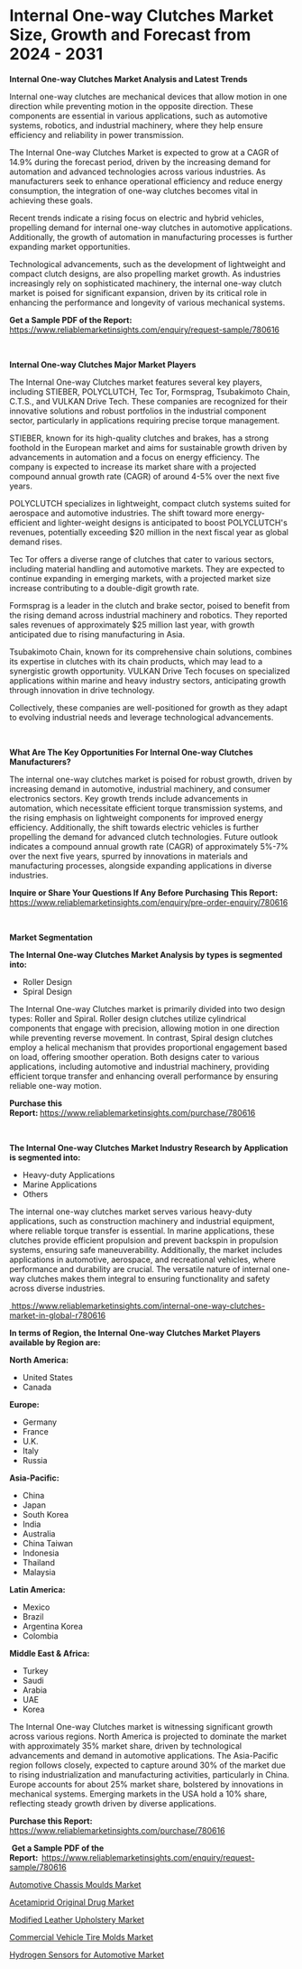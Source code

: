 <p><h1>Internal One-way Clutches Market Size, Growth and Forecast from 2024 - 2031</h1></p><p><strong>Internal One-way Clutches Market Analysis and Latest Trends</strong></p>
<p><p>Internal one-way clutches are mechanical devices that allow motion in one direction while preventing motion in the opposite direction. These components are essential in various applications, such as automotive systems, robotics, and industrial machinery, where they help ensure efficiency and reliability in power transmission. </p><p>The Internal One-way Clutches Market is expected to grow at a CAGR of 14.9% during the forecast period, driven by the increasing demand for automation and advanced technologies across various industries. As manufacturers seek to enhance operational efficiency and reduce energy consumption, the integration of one-way clutches becomes vital in achieving these goals. </p><p>Recent trends indicate a rising focus on electric and hybrid vehicles, propelling demand for internal one-way clutches in automotive applications. Additionally, the growth of automation in manufacturing processes is further expanding market opportunities. </p><p>Technological advancements, such as the development of lightweight and compact clutch designs, are also propelling market growth. As industries increasingly rely on sophisticated machinery, the internal one-way clutch market is poised for significant expansion, driven by its critical role in enhancing the performance and longevity of various mechanical systems.</p></p>
<p><strong>Get a Sample PDF of the Report:&nbsp;</strong> <a href="https://www.reliablemarketinsights.com/enquiry/request-sample/780616?utm_campaign=1626&utm_medium=2&utm_source=Github&utm_content=ia&utm_term=15102024&utm_id=internal-one-way-clutches">https://www.reliablemarketinsights.com/enquiry/request-sample/780616</a></p>
<p>&nbsp;</p>
<p><strong>Internal One-way Clutches Major Market Players</strong></p>
<p><p>The Internal One-way Clutches market features several key players, including STIEBER, POLYCLUTCH, Tec Tor, Formsprag, Tsubakimoto Chain, C.T.S., and VULKAN Drive Tech. These companies are recognized for their innovative solutions and robust portfolios in the industrial component sector, particularly in applications requiring precise torque management.</p><p>STIEBER, known for its high-quality clutches and brakes, has a strong foothold in the European market and aims for sustainable growth driven by advancements in automation and a focus on energy efficiency. The company is expected to increase its market share with a projected compound annual growth rate (CAGR) of around 4-5% over the next five years.</p><p>POLYCLUTCH specializes in lightweight, compact clutch systems suited for aerospace and automotive industries. The shift toward more energy-efficient and lighter-weight designs is anticipated to boost POLYCLUTCH's revenues, potentially exceeding $20 million in the next fiscal year as global demand rises.</p><p>Tec Tor offers a diverse range of clutches that cater to various sectors, including material handling and automotive markets. They are expected to continue expanding in emerging markets, with a projected market size increase contributing to a double-digit growth rate.</p><p>Formsprag is a leader in the clutch and brake sector, poised to benefit from the rising demand across industrial machinery and robotics. They reported sales revenues of approximately $25 million last year, with growth anticipated due to rising manufacturing in Asia.</p><p>Tsubakimoto Chain, known for its comprehensive chain solutions, combines its expertise in clutches with its chain products, which may lead to a synergistic growth opportunity. VULKAN Drive Tech focuses on specialized applications within marine and heavy industry sectors, anticipating growth through innovation in drive technology.</p><p>Collectively, these companies are well-positioned for growth as they adapt to evolving industrial needs and leverage technological advancements.</p></p>
<p>&nbsp;</p>
<p><strong>What Are The Key Opportunities For Internal One-way Clutches Manufacturers?</strong></p>
<p><p>The internal one-way clutches market is poised for robust growth, driven by increasing demand in automotive, industrial machinery, and consumer electronics sectors. Key growth trends include advancements in automation, which necessitate efficient torque transmission systems, and the rising emphasis on lightweight components for improved energy efficiency. Additionally, the shift towards electric vehicles is further propelling the demand for advanced clutch technologies. Future outlook indicates a compound annual growth rate (CAGR) of approximately 5%-7% over the next five years, spurred by innovations in materials and manufacturing processes, alongside expanding applications in diverse industries.</p></p>
<p><strong>Inquire or Share Your Questions If Any Before Purchasing This Report:</strong> <a href="https://www.reliablemarketinsights.com/enquiry/pre-order-enquiry/780616?utm_campaign=1626&utm_medium=2&utm_source=Github&utm_content=ia&utm_term=15102024&utm_id=internal-one-way-clutches">https://www.reliablemarketinsights.com/enquiry/pre-order-enquiry/780616</a></p>
<p>&nbsp;</p>
<p><strong>Market Segmentation</strong></p>
<p><strong>The Internal One-way Clutches Market Analysis by types is segmented into:</strong></p>
<p><ul><li>Roller Design</li><li>Spiral Design</li></ul></p>
<p><p>The Internal One-way Clutches market is primarily divided into two design types: Roller and Spiral. Roller design clutches utilize cylindrical components that engage with precision, allowing motion in one direction while preventing reverse movement. In contrast, Spiral design clutches employ a helical mechanism that provides proportional engagement based on load, offering smoother operation. Both designs cater to various applications, including automotive and industrial machinery, providing efficient torque transfer and enhancing overall performance by ensuring reliable one-way motion.</p></p>
<p><strong>Purchase this Report:&nbsp;</strong><a href="https://www.reliablemarketinsights.com/purchase/780616?utm_campaign=1626&utm_medium=2&utm_source=Github&utm_content=ia&utm_term=15102024&utm_id=internal-one-way-clutches">https://www.reliablemarketinsights.com/purchase/780616</a></p>
<p>&nbsp;</p>
<p><strong>The Internal One-way Clutches Market Industry Research by Application is segmented into:</strong></p>
<p><ul><li>Heavy-duty Applications</li><li>Marine Applications</li><li>Others</li></ul></p>
<p><p>The internal one-way clutches market serves various heavy-duty applications, such as construction machinery and industrial equipment, where reliable torque transfer is essential. In marine applications, these clutches provide efficient propulsion and prevent backspin in propulsion systems, ensuring safe maneuverability. Additionally, the market includes applications in automotive, aerospace, and recreational vehicles, where performance and durability are crucial. The versatile nature of internal one-way clutches makes them integral to ensuring functionality and safety across diverse industries.</p></p>
<p><a href="https://www.reliablemarketinsights.com/internal-one-way-clutches-market-in-global-r780616?utm_campaign=1626&utm_medium=2&utm_source=Github&utm_content=ia&utm_term=15102024&utm_id=internal-one-way-clutches">&nbsp;https://www.reliablemarketinsights.com/internal-one-way-clutches-market-in-global-r780616</a></p>
<p><strong>In terms of Region, the Internal One-way Clutches Market Players available by Region are:</strong></p>
<p>
    <p> <strong> North America: </strong>
        <ul>
            <li>United States</li>
            <li>Canada</li>
        </ul>
        </p> 
    <p> <strong> Europe: </strong>
        <ul>
            <li>Germany</li>
            <li>France</li>
            <li>U.K.</li>
            <li>Italy</li>
            <li>Russia</li>
        </ul>
        </p> 
    <p> <strong> Asia-Pacific: </strong>
        <ul>
            <li>China</li>
            <li>Japan</li>
            <li>South Korea</li>
            <li>India</li>
            <li>Australia</li>
            <li>China Taiwan</li>
            <li>Indonesia</li>
            <li>Thailand</li>
            <li>Malaysia</li>
        </ul>
        </p> 
    <p> <strong> Latin America: </strong>
        <ul>
            <li>Mexico</li>
            <li>Brazil</li>
            <li>Argentina Korea</li>
            <li>Colombia</li>
        </ul>
        </p> 
    <p> <strong> Middle East & Africa: </strong>
        <ul>
            <li>Turkey</li>
            <li>Saudi</li>
            <li>Arabia</li>
            <li>UAE</li>
            <li>Korea</li>
        </ul>
    </p>
    </p>
<p><p>The Internal One-way Clutches market is witnessing significant growth across various regions. North America is projected to dominate the market with approximately 35% market share, driven by technological advancements and demand in automotive applications. The Asia-Pacific region follows closely, expected to capture around 30% of the market due to rising industrialization and manufacturing activities, particularly in China. Europe accounts for about 25% market share, bolstered by innovations in mechanical systems. Emerging markets in the USA hold a 10% share, reflecting steady growth driven by diverse applications.</p></p>
<p><strong>Purchase this Report: </strong><a href="https://www.reliablemarketinsights.com/purchase/780616?utm_campaign=1626&utm_medium=2&utm_source=Github&utm_content=ia&utm_term=15102024&utm_id=internal-one-way-clutches">https://www.reliablemarketinsights.com/purchase/780616</a></p>
<p>&nbsp;<strong>Get a Sample PDF of the Report:&nbsp;&nbsp;</strong><a href="https://www.reliablemarketinsights.com/enquiry/request-sample/780616?utm_campaign=1626&utm_medium=2&utm_source=Github&utm_content=ia&utm_term=15102024&utm_id=internal-one-way-clutches">https://www.reliablemarketinsights.com/enquiry/request-sample/780616</a></p>
<p><strong></strong></p>
<p><p><a href="https://www.linkedin.com/pulse/automotive-chassis-moulds-market-pulse-81-expansion-blueprint-tulhf?utm_campaign=1626&utm_medium=2&utm_source=Github&utm_content=ia&utm_term=15102024&utm_id=internal-one-way-clutches">Automotive Chassis Moulds Market</a></p><p><a href="https://www.linkedin.com/pulse/strategic-roadmap-global-acetamiprid-original-drug-market-insights-btuqe?utm_campaign=1626&utm_medium=2&utm_source=Github&utm_content=ia&utm_term=15102024&utm_id=internal-one-way-clutches">Acetamiprid Original Drug Market</a></p><p><a href="https://www.linkedin.com/pulse/charting-future-comprehensive-analysis-global-modified-leather-br0ec?utm_campaign=1626&utm_medium=2&utm_source=Github&utm_content=ia&utm_term=15102024&utm_id=internal-one-way-clutches">Modified Leather Upholstery Market</a></p><p><a href="https://www.linkedin.com/pulse/commercial-vehicle-tire-molds-market-investigation-industry-mmijf?utm_campaign=1626&utm_medium=2&utm_source=Github&utm_content=ia&utm_term=15102024&utm_id=internal-one-way-clutches">Commercial Vehicle Tire Molds Market</a></p><p><a href="https://www.linkedin.com/pulse/hydrogen-sensors-automotive-market-global-insights-regional-3ahdc?utm_campaign=1626&utm_medium=2&utm_source=Github&utm_content=ia&utm_term=15102024&utm_id=internal-one-way-clutches">Hydrogen Sensors for Automotive Market</a></p></p>